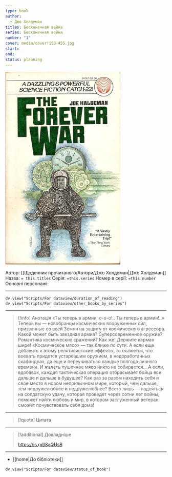 ```yaml
---
type: book
author:
  - Джо Холдеман
titles: Бесконечная война
series: Бесконечная война
number: "1"
cover: media/cover!150-455.jpg
start: 
end: 
status: planning
---
```

![cover|150](media/cover!150-455.jpg)

Автор: [[Щоденник прочитаного/Автори/Джо Холдеман|Джо Холдеман]]
Назва: `= this.titles`
Серія:  `=this.series`
Номер в серії: `=this.number`
Основні персонажі:

---
```dataviewjs
dv.view("Scripts/For dataview/duration_of_reading")
dv.view("Scripts/For dataview/other_books_by_series")
```

---
>[!info] Анотація
>«Ты теперь в армии, о-о-о!.. Ты теперь в армии!..» Теперь вы — новобранцы космических вооруженных сил, призванные со всей Земли на защиту от космического агрессора. Какой может быть звездная армия? Суперсовременное оружие? Романтика космических сражений? Как же! Держите карман шире! «Космическое мясо» — так ближе по сути. А если еще добавить к этому релятивистские эффекты, то окажется, что воевать придется устаревшим оружием, в недоработанных скафандрах, да еще и переучиваться каждые полгода личного времени. И жалеть пушечное мясо никто не собирается...
> А если, вдобавок, каждая тактическая операция отбрасывает бойца все дальше и дальше в будущее? Как раз за разом находить себя и свое место в новом непривычном мире, который, чем дальше, тем недружелюбнее и недружелюбнее?
> Всего лишь — надеяться на солдатскую удачу, которая проведет через сотни лет войны, поможет найти любовь и мир, в котором заслуженный ветеран сможет почувствовать себя дома!
___

>[!quote] Цитата

---
>[!additional] Докладніше
>
>https://is.gd/8aQUsB

---

- [[home|До бібліотеки]]

```dataviewjs
dv.view("Scripts/For dataview/status_of_book")
```